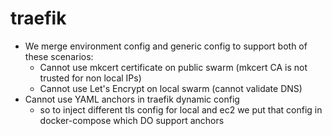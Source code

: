 # traefik

- We merge environment config and generic config to support both of these scenarios:
  - Cannot use mkcert certificate on public swarm (mkcert CA is not trusted for non local IPs)
  - Cannot use Let's Encrypt on local swarm (cannot validate DNS)
- Cannot use YAML anchors in traefik dynamic config
  - so to inject different tls config for local and ec2 we put that config in docker-compose which DO support anchors

